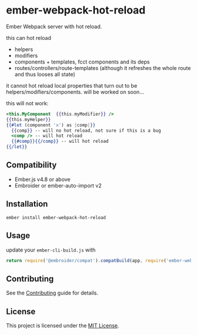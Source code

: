 # ember-webpack-hot-reload

Ember Webpack server with hot reload.

this can hot reload
* helpers
* modifiers
* components + templates, fcct components and its deps
* routes/controllers/route-templates (although it refreshes the whole route and thus looses all state)

it cannot hot reload local properties that turn out to be helpers/modifiers/components.
will be worked on soon...

this will not work:
```hbs
<this.MyComponent  {{this.myModifier}} />
{{this.myHelper}}
{{#let (component 'x') as |comp|}}
  {{comp}} -- will no hot reload, not sure if this is a bug
  <comp /> -- will hot reload
  {{#comp}}{{/comp}} -- will hot reload
{{/let}}
```

## Compatibility

- Ember.js v4.8 or above
- Embroider or ember-auto-import v2

## Installation

```
ember install ember-webpack-hot-reload
```

## Usage

update your `ember-cli-build.js` with

```js
return require('@embroider/compat').compatBuild(app, require('ember-webpack-hot-reload').Webpack, {...});
```

## Contributing

See the [Contributing](CONTRIBUTING.md) guide for details.

## License

This project is licensed under the [MIT License](LICENSE.md).

